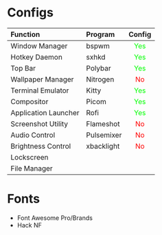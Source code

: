 # Configs

Function | Program |Config
:-|:-|:-:
Window Manager|bspwm|<span style="color:lime">Yes</span>
Hotkey Daemon|sxhkd|<span style="color:lime">Yes</span>
Top Bar|Polybar|<span style="color:lime">Yes</span>
Wallpaper Manager|Nitrogen|<span style="color:red">No</span>
Terminal Emulator|Kitty|<span style="color:lime">Yes</span>
Compositor|Picom|<span style="color:lime">Yes</span>
Application Launcher|Rofi|<span style="color:lime">Yes</span>
Screenshot Utility|Flameshot|<span style="color:red">No</span>
Audio Control|Pulsemixer|<span style="color:red">No</span>
Brightness Control|xbacklight|<span style="color:red">No</span>
Lockscreen|
File Manager|

# Fonts

- Font Awesome Pro/Brands
- Hack NF

